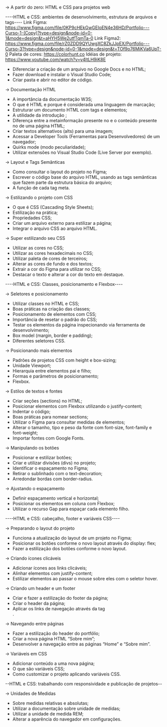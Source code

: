 -> A partir do zero: HTML e CSS para projetos web

----HTML e CSS: ambientes de desenvolvimento, estrutura de arquivos e tags----
Link Figma: https://www.figma.com/file/0KP9cHEkGwGEIoEN4e36HD/Portfolio---Curso-1-(Copy)?type=design&node-id=0-1&mode=design&t=aHYH5We2utfTqmTa-0
Link Figma2: https://www.figma.com/file/rZ0ZDD9QYUwgXC8ZkJJpEX/Portfolio---Curso-3?type=design&node-id=0-1&mode=design&t=TOf9o76MiKVa6UpT-0 
Paleta de cores: https://colorhunt.co 
Idéias de projeto: https://www.youtube.com/watch?v=y4ltLH9iK8E 

* Diferenciar a criação de um arquivo no Google Docs e no HTML;
* Fazer download e instalar o Visual Studio Code;
* Criar pasta e abrir no editor de código.

-> Documentação HTML

* A importância da documentação W3S;
* O que é HTML e porque é considerada uma linguagem de marcação;
* Estruturar um documento HTML com tags e elementos;
* A utilidade da introdução <!DOCTYPE html>;
* Diferença entre a metainformação presente no <head> e o conteúdo presente no <body> de uma página HTML;
* Criar textos alternativos (alts) para uma imagem;
* Acessar a Developer Tools (Ferramentas para Desenvolvedores) de um navegador;
* Quirks mode (modo peculiaridade);
* Utilizar extensões no Visual Studio Code (Live Server por exemplo).

-> Layout e Tags Semânticas

* Como consultar o layout do projeto no Figma;
* Escrever o código base do arquivo HTML, usando as tags semânticas que fazem parte da estrutura básica do arquivo;
* A função de cada tag meta.

-> Estilizando o projeto com CSS

* O que é CSS (Cascading Style Sheets);
* Estilização na prática;
* Propriedades CSS;
* Criar um arquivo externo para estilizar a página;
* Integrar o arquivo CSS ao arquivo HTML.

-> Super estilizando seu CSS

* Utilizar as cores no CSS;
* Utilizar as cores hexadecimais no CSS;
* Utilizar paleta de cores de terceiros;
* Alterar as cores de fundo e dos textos;
* Extrair a cor do Figma para utilizar no CSS;
* Destacar o texto e alterar a cor do texto em destaque.

----HTML e CSS: Classes, posicionamento e Flexbox----

-> Seletores e posicionamento

* Utilizar classes no HTML e CSS;
* Boas práticas na criação das classes;
* Posicionamento de elementos com CSS;
* Importância de resetar o padrão do CSS;
* Testar os elementos da página inspecionando via ferramenta de desenvolvimento;
* Box model (margin, border e padding);
* Diferentes seletores CSS.

-> Posicionando mais elementos

* Padrões de projetos CSS com height e box-sizing;
* Unidade Viewport;
* Hierarquia entre elementos pai e filho;
* Formas e parâmetros de posicionamento;
* Flexbox.

-> Estilos de textos e fontes

* Criar seções (sections) no HTML;
* Posicionar elementos com Flexbox utilizando o justify-content;
* Indentar o código;
* Boas práticas para nomear sections;
* Utilizar o Figma para consultar medidas de elementos;
* Alterar o tamanho, tipo e peso da fonte com font-size, font-family e font-weight;
* Importar fontes com Google Fonts.

-> Manipulando os botões

* Posicionar e estilizar botões;
* Criar e utilizar divisões (divs) no projeto;
* Identificar o espaçamento no Figma;
* Retirar o sublinhado com o text-decoration;
* Arredondar bordas com border-radius.

-> Ajustando o espaçamento

* Definir espaçamento vertical e horizontal;
* Posicionar os elementos em coluna com Flexbox;
* Utilizar o recurso Gap para espaçar cada elemento filho.

----HTML e CSS: cabeçalho, footer e variáveis CSS----

-> Preparando o layout do projeto

* Funciona a atualização do layout de um projeto no Figma;
* Posicionar os botões conforme o novo layout através do display: flex;
* Fazer a estilização dos botões conforme o novo layout.

-> Criando ícones clicáveis

* Adicionar ícones aos links clicáveis;
* Alinhar elementos com justify-content;
* Estilizar elementos ao passar o mouse sobre eles com o seletor hover.

-> Criando um header e um footer

* Criar e fazer a estilização do footer da página;
* Criar o header da página;
* Aplicar os links de navegação através da tag <nav>.

-> Navegando entre páginas

* Fazer a estilização do header do portfólio;
* Criar a nova página HTML “Sobre mim”;
* Desenvolver a navegação entre as páginas “Home” e “Sobre mim”.

-> Variáveis em CSS

* Adicionar conteúdo a uma nova página;
* O que são variáveis CSS;
* Como customizar o projeto aplicando variáveis CSS.

--HTML e CSS: trabalhando com responsividade e publicação de projetos--

-> Unidades de Medidas

* Sobre medidas relativas e absolutas;
* Utilizar a documentação sobre unidade de medidas;
* Utilizar a unidade de medida REM;
* Alterar a aparência do navegador em configurações.
